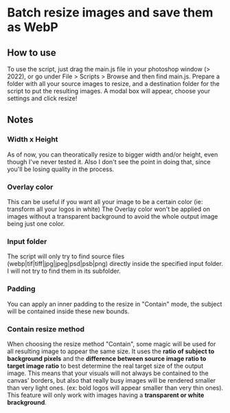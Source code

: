 # Batch resize images and save them as WebP

## How to use
To use the script, just drag the main.js file in your photoshop window (> 2022), or go under File > Scripts > Browse and then find main.js.
Prepare a folder with all your source images to resize, and a destination folder for the script to put the resulting images.
A modal box will appear, choose your settings and click resize!

## Notes
### Width x Height
As of now, you can theoratically resize to bigger width and/or height, even though I've never tested it.
Also I don't see the point in doing that, since you'll be losing quality in the process.

### Overlay color
This can be useful if you want all your image to be a certain color (ie: transform all your logos in white)
The Overlay color won't be applied on images without a transparent background to avoid the whole output image being just one color.

### Input folder
The script will only try to find source files (webp|tif|tiff|jpg|jpeg|psd|psb|png) directly inside the specified input folder. I will not try to find them in its subfolder.

### Padding
You can apply an inner padding to the resize in "Contain" mode, the subject will be contained inside these new bounds.

### Contain resize method
When choosing the resize method "Contain", some magic will be used for all resulting image to appear the same size. It uses the **ratio of subject to background pixels** and the **difference between source image ratio to target image ratio** to best determine the real target size of the output image.
This means that your visuals will not always be contained to the canvas' borders, but also that really busy images will be rendered smaller than very light ones. (ex: bold logos will appear smaller than very thin ones).
This feature will only work with images having a **transparent or white brackground**.

